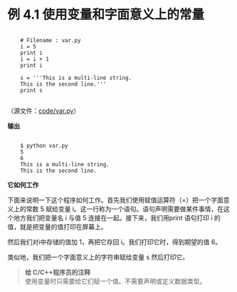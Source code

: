 
# 例 4.1 使用变量和字面意义上的常量

```

    # Filename : var.py
    i = 5
    print i
    i = i + 1
    print i
    
    s = '''This is a multi-line string.
    This is the second line.'''
    print s
    
```

（源文件：[code/var.py](http://woodpecker.org.cn/abyteofpython_cn/chinese/code/var.py)）


**输出**

```

    $ python var.py
    5
    6
    This is a multi-line string.
    This is the second line.

```
     
**它如何工作**

下面来说明一下这个程序如何工作。首先我们使用赋值运算符（=）把一个字面意义上的常数 5 赋给变量 i。这一行称为一个语句。语句声明需要做某件事情，在这个地方我们把变量名 i 与值 5 连接在一起。接下来，我们用print 语句打印 i 的值，就是把变量的值打印在屏幕上。

然后我们对i中存储的值加 1，再把它存回 i。我们打印它时，得到期望的值 6。

类似地，我们把一个字面意义上的字符串赋给变量 s 然后打印它。

> **给 C/C++程序员的注释**  
使用变量时只需要给它们赋一个值。不需要声明或定义数据类型。